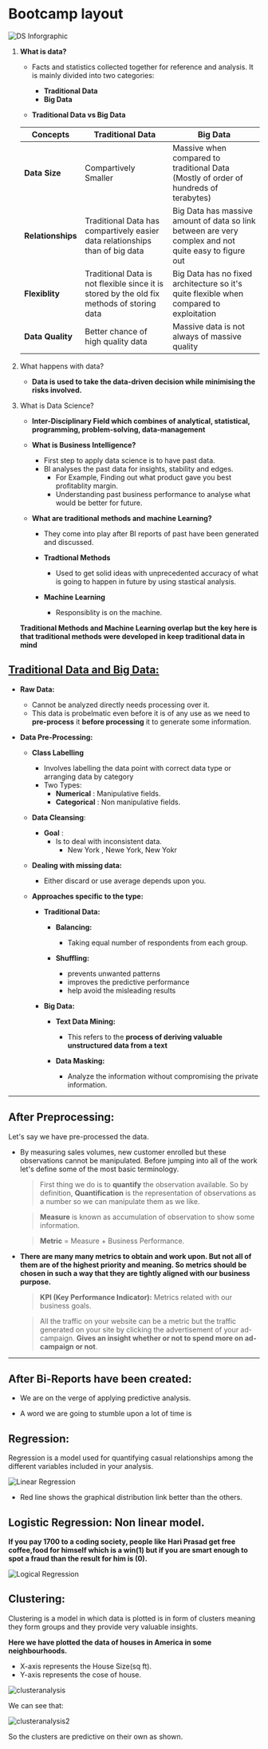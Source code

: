 # Bootcamp layout


![DS Inforgraphic](./src/dsinfographic.png)

1. __What is data?__

    * Facts and statistics collected together for reference and analysis. It is mainly divided into two categories:

        * __Traditional Data__
        * __Big Data__

    * __Traditional Data vs Big Data__

   |Concepts  |  Traditional Data|    Big Data   |
   |----------- | ------------- |-------------|
   | __Data Size__ | Compartively Smaller | Massive when compared to traditional Data (Mostly of order of hundreds of terabytes)
    | __Relationships__ | Traditional Data has compartively easier data relationships than of big data | Big Data has massive amount of data so link between are very complex and not quite easy to figure out |
    | __Flexiblity__ | Traditional Data is not flexible since it is stored by the old fix methods of storing data | Big Data has no fixed architecture so it's quite flexible when compared to exploitation |
    | __Data Quality__ | Better chance of high quality data| Massive data is not always of massive quality|
    

2. What happens with data?
    * __Data is used to take the data-driven decision while minimising the risks involved.__

3. What is Data Science?
    * __Inter-Disciplinary Field which combines of analytical, statistical, programming, problem-solving, data-management__

    * __What is Business Intelligence?__
        * First step to apply data science is to have past data.
        * BI analyses the past data for insights, stability and edges.
            * For Example, Finding out what product gave you best profitablity margin.
            * Understanding past business performance to analyse what would be better for future.
    * __What are traditional methods and machine Learning?__
        * They come into play after BI reports of past have been generated and discussed.

        * __Tradtional Methods__
            * Used to get solid ideas with unprecedented accuracy of what is going to happen in future by using stastical analysis.

        * __Machine Learning__
            * Responsiblity is on the machine.

    __Traditional Methods and Machine Learning overlap but the key here is that traditional methods were developed in keep traditional data in mind__ 


## <u>Traditional Data and Big Data:</u> 

* __Raw Data:__
    * Cannot be analyzed directly needs processing over it.
    * This data is probelmatic even before it is of any use as we need to __pre-process__ it __before processing__ it to generate some information.

* __Data Pre-Processing:__
    * __Class Labelling__ 
        * Involves labelling the data point with correct data type or arranging data by category
        * Two Types:
            * __Numerical__ : Manipulative fields.
            * __Categorical__ : Non manipulative fields.
    
    * __Data Cleansing__:
        * __Goal__ : 
            * Is to deal with inconsistent data.
                * New York , Newe York, New Yokr
    
    * __Dealing with missing data:__
        * Either discard or use average depends upon you.


    * __Approaches specific to the type:__
        * __Traditional Data:__
            * __Balancing:__
                * Taking equal number of respondents from each group.

            * __Shuffling:__ 
                * prevents unwanted patterns
                * improves the predictive performance
                * help avoid the misleading results
        
        * __Big Data:__
            * __Text Data Mining:__
                * This refers to the __process of deriving valuable unstructured data from a text__
            
            * __Data Masking:__
                * Analyze the information without compromising the private information.



---

## After Preprocessing: 

Let's say we have pre-processed the data.


* By measuring sales volumes, new customer enrolled but these observations cannot be manipulated. Before jumping into all of the work let's define some of the most basic terminology.

    > First thing we do is to __quantify__ the observation available. So by definition, __Quantification__ is the representation of observations as a number so we can manipulate them as we like.
        
    > __Measure__ is known as accumulation of observation to show some information.

    > __Metric__ = Measure + Business Performance.


* __There are many many metrics to obtain and work upon. But not all of them are of the highest priority and meaning. So metrics should be chosen in such a way that they are tightly aligned with our business purpose.__
    
    > __KPI (Key Performance Indicator):__ Metrics related with our business goals.

    > All the traffic on your website can be a metric but the traffic generated on your site by clicking the advertisement of your ad-campaign. __Gives an insight whether or not to spend more on ad-campaign or not__.


---

## After Bi-Reports have been created:

* We are on the verge of applying predictive analysis.

* A word we are going to stumble upon a lot of time is
 
## __Regression:__

Regression is a model used for quantifying casual relationships among the different variables included in your analysis.

![Linear Regression](/src/lr.png)


* Red line shows the graphical distribution link better than the others.


## __Logistic Regression: Non linear model.__

__If you pay 1700 to a coding society, people like Hari Prasad get free coffee,food for himself which is a win(1) but if you are smart enough to spot a fraud than the result for him is (0).__

![Logical Regression](./src/logicalregression.png)


## __Clustering:__

Clustering is a model in which data is plotted is in form of clusters meaning they form groups and they provide very valuable insights.

__Here we have plotted the data of houses in America in some neighbourhoods.__

*  X-axis represents the House Size(sq ft).
* Y-axis represents the cose of house.

![clusteranalysis](./src/clusteranalysis.png)

We can see that:

![clusteranalysis2](./src/clusteranalysis2.png)

So the clusters are predictive on their own as shown.














        


        

        
























            











































        
